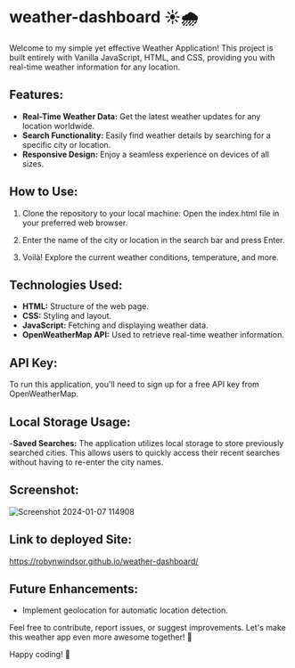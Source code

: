 # weather-dashboard ☀️🌧️

Welcome to my simple yet effective Weather Application! This project is built entirely with Vanilla JavaScript, HTML, and CSS, providing you with real-time weather information for any location.

## Features:

- **Real-Time Weather Data:** Get the latest weather updates for any location worldwide.
- **Search Functionality:** Easily find weather details by searching for a specific city or location.
- **Responsive Design:** Enjoy a seamless experience on devices of all sizes.

## How to Use:

1. Clone the repository to your local machine:
   Open the index.html file in your preferred web browser.

2. Enter the name of the city or location in the search bar and press Enter.

3. Voilà! Explore the current weather conditions, temperature, and more.

## Technologies Used:

- **HTML:** Structure of the web page.
- **CSS:** Styling and layout.
- **JavaScript:** Fetching and displaying weather data.
- **OpenWeatherMap API:** Used to retrieve real-time weather information.

## API Key:

To run this application, you'll need to sign up for a free API key from OpenWeatherMap.

## Local Storage Usage:

-**Saved Searches:** The application utilizes local storage to store previously searched cities. This allows users to quickly access their recent searches without having to re-enter the city names.

## Screenshot:

![Screenshot 2024-01-07 114908](https://github.com/RobynWindsor/react-weather-application/assets/127926809/7231ccc5-67d2-47a6-9229-9d64ad0e3f37)

## Link to deployed Site:

https://robynwindsor.github.io/weather-dashboard/

## Future Enhancements:

- Implement geolocation for automatic location detection.

Feel free to contribute, report issues, or suggest improvements. Let's make this weather app even more awesome together! 🚀

Happy coding! 🌈
